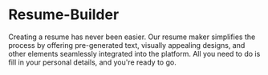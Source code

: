 # Resume-Builder
Creating a resume has never been easier. Our resume maker simplifies the process by offering pre-generated text, visually appealing designs, and other elements seamlessly integrated into the platform. All you need to do is fill in your personal details, and you're ready to go.

